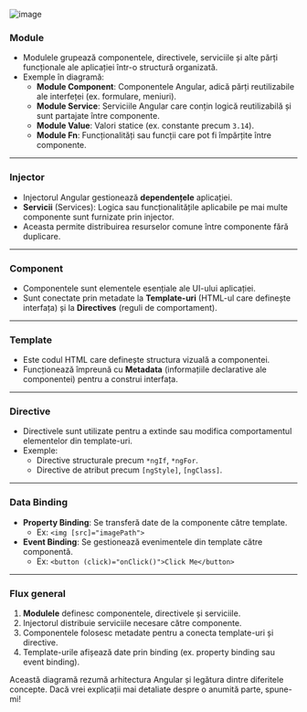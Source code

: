 ![image](https://github.com/user-attachments/assets/70e07800-812f-40b2-8f17-66fe480b827c)


### **Module**
- Modulele grupează componentele, directivele, serviciile și alte părți funcționale ale aplicației într-o structură organizată.
- Exemple în diagramă:
  - **Module Component**: Componentele Angular, adică părți reutilizabile ale interfeței (ex. formulare, meniuri).
  - **Module Service**: Serviciile Angular care conțin logică reutilizabilă și sunt partajate între componente.
  - **Module Value**: Valori statice (ex. constante precum `3.14`).
  - **Module Fn**: Funcționalități sau funcții care pot fi împărțite între componente.

---

### **Injector**
- Injectorul Angular gestionează **dependențele** aplicației.
- **Servicii** (Services): Logica sau funcționalitățile aplicabile pe mai multe componente sunt furnizate prin injector.
- Aceasta permite distribuirea resurselor comune între componente fără duplicare.

---

### **Component**
- Componentele sunt elementele esențiale ale UI-ului aplicației.
- Sunt conectate prin metadate la **Template-uri** (HTML-ul care definește interfața) și la **Directives** (reguli de comportament).

---

### **Template**
- Este codul HTML care definește structura vizuală a componentei.
- Funcționează împreună cu **Metadata** (informațiile declarative ale componentei) pentru a construi interfața.

---

### **Directive**
- Directivele sunt utilizate pentru a extinde sau modifica comportamentul elementelor din template-uri.
- Exemple:
  - Directive structurale precum `*ngIf`, `*ngFor`.
  - Directive de atribut precum `[ngStyle]`, `[ngClass]`.

---

### **Data Binding**
- **Property Binding**: Se transferă date de la componente către template.
  - Ex: `<img [src]="imagePath">`
- **Event Binding**: Se gestionează evenimentele din template către componentă.
  - Ex: `<button (click)="onClick()">Click Me</button>`

---

### **Flux general**
1. **Modulele** definesc componentele, directivele și serviciile.
2. Injectorul distribuie serviciile necesare către componente.
3. Componentele folosesc metadate pentru a conecta template-uri și directive.
4. Template-urile afișează date prin binding (ex. property binding sau event binding).

Această diagramă rezumă arhitectura Angular și legătura dintre diferitele concepte. Dacă vrei explicații mai detaliate despre o anumită parte, spune-mi!
